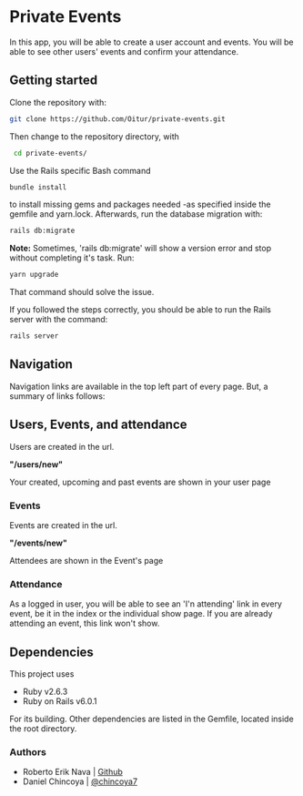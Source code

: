 # Private Events

In this app, you will be able to create a user account and events. You will be able to see other users' events and confirm your attendance.

## Getting started

Clone the repository with:

```bash
git clone https://github.com/Oitur/private-events.git
```

Then change to the repository directory, with

```bash
 cd private-events/
```
Use the Rails specific Bash command
```bash
bundle install
```
to install missing gems and packages needed -as specified inside the gemfile and yarn.lock. Afterwards, run the database migration with:

```bash
rails db:migrate
```
**Note:** Sometimes, 'rails db:migrate' will show a version error and stop without completing it's task. Run:

```bash
yarn upgrade
```

That command should solve the issue.

If you followed the steps correctly, you should be able to run the Rails server with the command:
```bash
rails server
```

## Navigation 

Navigation links are available in the top left part of every page. But, a summary of links follows:


## Users, Events, and attendance
Users are created in the url.

**"/users/new"**

Your created, upcoming and past events are shown in your user page

### Events
Events are created in the url.

**"/events/new"**

 Attendees are shown in the Event's page

### Attendance 

As a logged in user, you will be able to see an 'I'n attending' link in every event, be it in the index or the individual show page. If you are already attending an event, this link won't show. 

## Dependencies

This project uses 
- Ruby v2.6.3
- Ruby on Rails v6.0.1

For its building. Other dependencies are listed in the Gemfile, located inside the root directory.  

### Authors

- Roberto Erik Nava  | [Github](https://github.com/Oitur/)
- Daniel Chincoya    | [@chincoya7](https://twitter.com/chincoya7)
